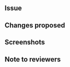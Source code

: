 ## Issue
<!-- Use `Closes #issue number` if your PR closes an issue or `Relates to #issue number` if it connects to the issue number -->

## Changes proposed 
<!-- List all the proposed changes in your PR -->

## Screenshots
<!-- Add all the screenshots that support your PR -->

## Note to reviewers
<!-- Add notes to reviewers if applicable -->
